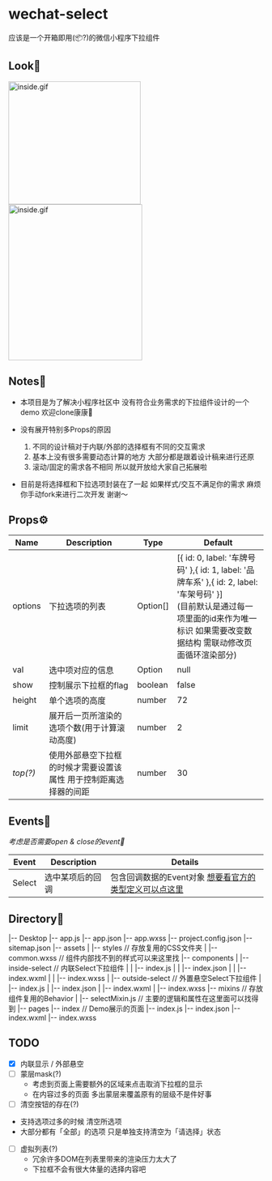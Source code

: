 # wechat-select  
应该是一个开箱即用(📦?)的微信小程序下拉组件



## Look👀

<img src="https://i.loli.net/2021/08/10/PdVjezt6E8kGBJv.gif" alt="inside.gif" width="261" height="243" />

<img src="https://i.loli.net/2021/08/10/IcvAxql7t4UTZPC.gif" alt="inside.gif" width="264" height="308" />



## Notes📒

- 本项目是为了解决小程序社区中 没有符合业务需求的下拉组件设计的一个demo 欢迎clone康康👏

- 没有展开特别多Props的原因
  1. 不同的设计稿对于内联/外部的选择框有不同的交互需求
  2. 基本上没有很多需要动态计算的地方 大部分都是跟着设计稿来进行还原
  3. 滚动/固定的需求各不相同 所以就开放给大家自己拓展啦
- 目前是将选择框和下拉选项封装在了一起 如果样式/交互不满足你的需求 麻烦你手动fork来进行二次开发 谢谢～



## Props⚙️
| Name     | Description                                                  | Type     | Default                                                      |
| -------- | ------------------------------------------------------------ | -------- | ------------------------------------------------------------ |
| options  | 下拉选项的列表                                               | Option[] | [{ id: 0, label: '车牌号码' },{ id: 1, label: '品牌车系' },{ id: 2, label: '车架号码' }]<br />(目前默认是通过每一项里面的id来作为唯一标识 如果需要改变数据结构 需联动修改页面循环渲染部分) |
| val      | 选中项对应的信息                                             | Option   | null                                                         |
| show     | 控制展示下拉框的flag                                         | boolean  | false                                                        |
| height   | 单个选项的高度                                               | number   | 72                                                           |
| limit    | 展开后一页所渲染的选项个数(用于计算滚动高度)                 | number   | 2                                                            |
| *top(?)* | 使用外部悬空下拉框的时候才需要设置该属性 用于控制距离选择器的间距 | number   | 30                                                           |



## Events📢
*考虑是否需要open & close的event💭*

| Event  | Description      | Details                                                      |
| ------ | ---------------- | ------------------------------------------------------------ |
| Select | 选中某项后的回调 | 包含回调数据的Event对象 [想要看官方的类型定义可以点这里](https://github.com/wechat-miniprogram/api-typings/blob/master/types/wx/lib.wx.event.d.ts) |



## Directory📁

|-- Desktop
    |-- app.js
    |-- app.json
    |-- app.wxss
    |-- project.config.json
    |-- sitemap.json
    |-- assets
    |   |-- styles												  // 存放复用的CSS文件夹
    |       |-- common.wxss							  // 组件内部找不到的样式可以来这里找
    |-- components
    |   |-- inside-select									   // 内联Select下拉组件
    |   |   |-- index.js
    |   |   |-- index.json
    |   |   |-- index.wxml
    |   |   |-- index.wxss
    |   |-- outside-select									// 外置悬空Select下拉组件
    |       |-- index.js
    |       |-- index.json
    |       |-- index.wxml
    |       |-- index.wxss
    |-- mixins													  // 存放组件复用的Behavior
    |   |-- selectMixin.js									// 主要的逻辑和属性在这里面可以找得到
    |-- pages
        |-- index													// Demo展示的页面
            |-- index.js
            |-- index.json
            |-- index.wxml
            |-- index.wxss



## TODO

- [x] 内联显示 / 外部悬空
- [ ] 蒙层mask(?)
    - 考虑到页面上需要额外的区域来点击取消下拉框的显示
    - 在内容过多的页面 多出蒙层来覆盖原有的层级不是件好事
- [ ]  清空按钮的存在(?)
  - 支持选项过多的时候 清空所选项
  - 大部分都有「全部」的选项 只是单独支持清空为「请选择」状态 
- [ ]  虚拟列表(?)
    - 冗余许多DOM在列表里带来的渲染压力太大了
    - 下拉框不会有很大体量的选择内容吧
